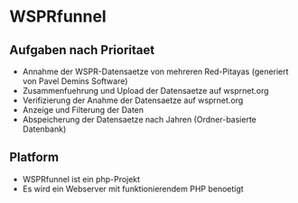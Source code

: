 # WSPRfunnel
## Aufgaben nach Prioritaet
- Annahme der WSPR-Datensaetze von mehreren Red-Pitayas (generiert von Pavel Demins Software)
- Zusammenfuehrung und Upload der Datensaetze auf wsprnet.org
- Verifizierung der Anahme der Datensaetze auf wsprnet.org
- Anzeige und Filterung der Daten
- Abspeicherung der Datensaetze nach Jahren (Ordner-basierte Datenbank)
## Platform
- WSPRfunnel ist ein php-Projekt
- Es wird ein Webserver mit funktionierendem PHP benoetigt

